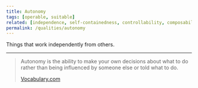 ```yaml
---
title: Autonomy
tags: [operable, suitable]
related: [independence, self-containedness, controllability, composability, flexibility]
permalink: /qualities/autonomy
---
```


Things that work independently from others.

<hr>

> Autonomy is the ability to make your own decisions about what to do rather than being influenced by someone else or told what to do.
>
> [Vocabulary.com](https://www.vocabulary.com/dictionary/autonomous)
